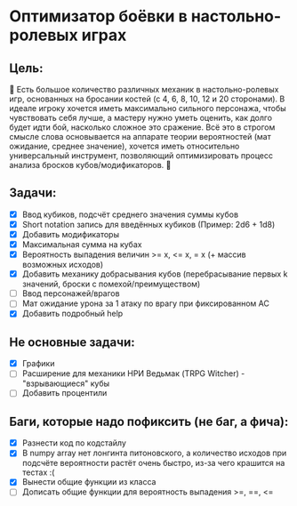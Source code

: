 # Оптимизатор боёвки в настольно-ролевых играх

## Цель: 
🎲 Есть большое количество различных механик в настольно-ролевых игр, основанных на бросании костей (с 4, 6, 8, 10, 12 и 20 сторонами). В идеале игроку хочется иметь максимально сильного персонажа, чтобы чувствовать себя лучше, а мастеру нужно уметь оценить, как долго будет идти бой, насколько сложное это сражение. Всё это в строгом смысле слова основывается на аппарате теории вероятностей (мат ожидание, среднее значение), хочется иметь относительно универсальный инструмент, позволяющий оптимизировать процесс анализа бросков кубов/модификаторов. 🎲

## Задачи:

- [x] Ввод кубиков, подсчёт среднего значения суммы кубов
- [x] Short notation запись для введённых кубиков (Пример: 2d6 + 1d8)
- [x] Добавить модификаторы
- [x] Максимальная сумма на кубах
- [x] Вероятность выпадения величин >= x, <= x, = x (+ массив возможных исходов)
- [x] Добавить механику добрасывания кубов (перебрасывание первых k значений, броски с помехой/преимуществом)
- [ ] Ввод персонажей/врагов
- [ ] Мат ожидание урона за 1 атаку по врагу при фиксированном AC
- [x] Добавить подробный help

## Не основные задачи:

- [x] Графики
- [ ] Расширение для механики НРИ Ведьмак (TRPG Witcher) - "взрывающиеся" кубы
- [ ] Добавить процентили

## Баги, которые надо пофиксить (не баг, а фича):

- [x] Разнести код по кодстайлу
- [x] В numpy array нет лонгинта питоновского, а количество исходов при подсчёте вероятности растёт очень быстро, из-за чего крашится на тестах :(
- [x] Вынести общие функции из класса
- [ ] Дописать общие функции для вероятность выпадения >=, ==, <=
